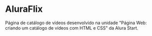 # AluraFlix
Página de catálogo de vídeos desenvolvido na unidade "Página Web: criando um catálogo de vídeos com HTML e CSS" da Alura Start.


